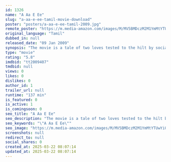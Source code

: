 ```yaml
---
id: 1326
name: "A Aa E Ee"
slug: "a-aa-e-ee-tamil-movie-download"
poster: "posters/a-aa-e-ee-tamil-2009.jpg"
remote_poster: "https://m.media-amazon.com/images/M/MV5BMDczM2M1YmMtYTUwYi00OWQ2LThmNWEtODQ0YmRlZTAzNjVlXkEyXkFqcGdeQXVyNTM3MDMyMDQ@._V1_SX300.jpg"
original_language: "Tamil"
dubbed_in: null
released_date: "09 Jan 2009"
synopsis: "The movie is a tale of two loves tested to the hilt by social constrains and of course some serious lapses in communication."
type: "movie"
rating: "5.8"
imdbid: "tt2009407"
tmdbid: null
views: 0
likes: 0
dislikes: 0
author_id: 1
trailer_url: null
runtime: "137 min"
is_featured: 0
is_active: 1
is_comingsoon: 0
seo_title: "A Aa E Ee"
seo_description: "The movie is a tale of two loves tested to the hilt by social constrains and of course some serious lapses in communication."
seo_keywords: "\"A Aa E Ee\""
seo_image: "https://m.media-amazon.com/images/M/MV5BMDczM2M1YmMtYTUwYi00OWQ2LThmNWEtODQ0YmRlZTAzNjVlXkEyXkFqcGdeQXVyNTM3MDMyMDQ@._V1_SX300.jpg"
screenshots: null
redirect_to: null
social_shares: 0
created_at: 2025-03-22 08:07:14
updated_at: 2025-03-22 08:07:14
---
```


